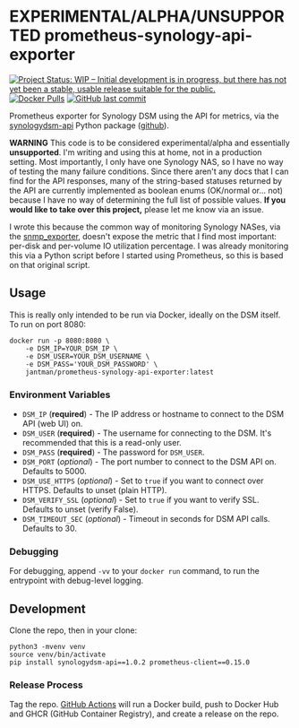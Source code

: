 # EXPERIMENTAL/ALPHA/UNSUPPORTED prometheus-synology-api-exporter

[![Project Status: WIP – Initial development is in progress, but there has not yet been a stable, usable release suitable for the public.](https://www.repostatus.org/badges/latest/wip.svg)](https://www.repostatus.org/#wip) [![Docker Pulls](https://img.shields.io/docker/pulls/jantman/prometheus-synology-api-exporter)](https://hub.docker.com/repository/docker/jantman/prometheus-synology-api-exporter) [![GitHub last commit](https://img.shields.io/github/last-commit/jantman/prometheus-synology-api-exporter)](https://github.com/jantman/prometheus-synology-api-exporter)

Prometheus exporter for Synology DSM using the API for metrics, via the [synologydsm-api](https://pypi.org/project/synologydsm-api/) Python package ([github](https://github.com/hacf-fr/synologydsm-api)).

**WARNING** This code is to be considered experimental/alpha and essentially **unsupported**. I'm writing and using this at home, not in a production setting. Most importantly, I only have one Synology NAS, so I have no way of testing the many failure conditions. Since there aren't any docs that I can find for the API responses, many of the string-based statuses returned by the API are currently implemented as boolean enums (OK/normal or... not) because I have no way of determining the full list of possible values. **If you would like to take over this project,** please let me know via an issue.

I wrote this because the common way of monitoring Synology NASes, via the [snmp_exporter](https://github.com/prometheus/snmp_exporter), doesn't expose the metric that I find most important: per-disk and per-volume IO utilization percentage. I was already monitoring this via a Python script before I started using Prometheus, so this is based on that original script.

## Usage

This is really only intended to be run via Docker, ideally on the DSM itself. To run on port 8080:

```
docker run -p 8080:8080 \
    -e DSM_IP=YOUR_DSM_IP \
    -e DSM_USER=YOUR_DSM_USERNAME \
    -e DSM_PASS='YOUR_DSM_PASSWORD' \
    jantman/prometheus-synology-api-exporter:latest
```

### Environment Variables

* `DSM_IP` (**required**) - The IP address or hostname to connect to the DSM API (web UI) on.
* `DSM_USER` (**required**) - The username for connecting to the DSM. It's recommended that this is a read-only user.
* `DSM_PASS` (**required**) - The password for `DSM_USER`.
* `DSM_PORT` (*optional*) - The port number to connect to the DSM API on. Defaults to 5000.
* `DSM_USE_HTTPS` (*optional*) - Set to `true` if you want to connect over HTTPS. Defaults to unset (plain HTTP).
* `DSM_VERIFY_SSL` (*optional*) - Set to `true` if you want to verify SSL. Defaults to unset (verify False).
* `DSM_TIMEOUT_SEC` (*optional*) - Timeout in seconds for DSM API calls. Defaults to 30.

### Debugging

For debugging, append `-vv` to your `docker run` command, to run the entrypoint with debug-level logging.

## Development

Clone the repo, then in your clone:

```
python3 -mvenv venv
source venv/bin/activate
pip install synologydsm-api==1.0.2 prometheus-client==0.15.0
```


### Release Process

Tag the repo. [GitHub Actions](https://github.com/jantman/prometheus-synology-api-exporter/actions) will run a Docker build, push to Docker Hub and GHCR (GitHub Container Registry), and create a release on the repo.
